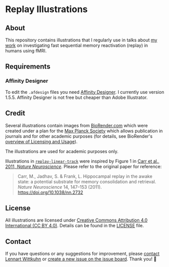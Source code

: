 # Replay Illustrations

## About

This repository contains illustrations that I regularly use in talks about [my work](https://scholar.google.de/citations?user=GXvJB1kAAAAJ&hl=de&oi=ao) on investigating fast sequential memory reactivation (replay) in humans using fMRI.

## Requirements

### Affinity Designer

To edit the `.afdesign` files you need [Affinity Designer](https://affinity.serif.com/de/designer/).
I currently use version 1.5.5.
Affinity Designer is not free but cheaper than Adobe Illustrator.

## Credit

Several illustrations contain images from [BioRender.com](https://biorender.com/) which were created under a plan for the [Max Planck Society](https://www.mpg.de/en) which allows publication in journals and for other academic purposes (for details, see BioRender's [overview of Licensing and Usage](https://public.biorender.com/info/plans.pdf)).

The illustrations are used for academic purposes only.

Illustrations in [`replay-linear-track`](replay-linear-track) were inspired by Figure 1 in [Carr et al., 2011, *Nature Neuroscience*](https://doi.org/10.1038/nn.2732).
Please refer to the original paper for reference:

> Carr, M., Jadhav, S. & Frank, L. Hippocampal replay in the awake state: a potential substrate for memory consolidation and retrieval. *Nature Neuroscience* 14, 147–153 (2011). https://doi.org/10.1038/nn.2732

## License

All illustrations are licensed under [Creative Commons Attribution 4.0 International (CC BY 4.0)](https://creativecommons.org/licenses/by/4.0/).
Details can be found in the [LICENSE](https://creativecommons.org/licenses/by/4.0/) file.

## Contact

If you have questions or any suggestions for improvement, please [contact Lennart Wittkuhn](mailto:wittkuhn@mpib-berlin.mpg.de) or [create a new issue on the issue board](https://github.com/lnnrtwttkhn/replay-illustrations/issues).
Thank you! :pray:



